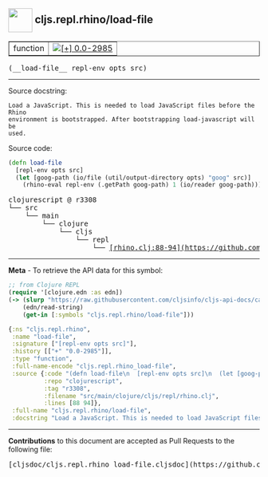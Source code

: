 ## <img width="48px" valign="middle" src="http://i.imgur.com/Hi20huC.png"> cljs.repl.rhino/load-file

 <table border="1">
<tr>

<td>function</td>
<td><a href="https://github.com/cljsinfo/cljs-api-docs/tree/0.0-2985"><img valign="middle" alt="[+] 0.0-2985" src="https://img.shields.io/badge/+-0.0--2985-lightgrey.svg"></a> </td>
</tr>
</table>

 <samp>
(__load-file__ repl-env opts src)<br>
</samp>

---




Source docstring:

```
Load a JavaScript. This is needed to load JavaScript files before the Rhino
environment is bootstrapped. After bootstrapping load-javascript will be
used.
```

Source code:

```clj
(defn load-file
  [repl-env opts src]
  (let [goog-path (io/file (util/output-directory opts) "goog" src)]
    (rhino-eval repl-env (.getPath goog-path) 1 (io/reader goog-path))))
```

 <pre>
clojurescript @ r3308
└── src
    └── main
        └── clojure
            └── cljs
                └── repl
                    └── <ins>[rhino.clj:88-94](https://github.com/clojure/clojurescript/blob/r3308/src/main/clojure/cljs/repl/rhino.clj#L88-L94)</ins>
</pre>


---

__Meta__ - To retrieve the API data for this symbol:

```clj
;; from Clojure REPL
(require '[clojure.edn :as edn])
(-> (slurp "https://raw.githubusercontent.com/cljsinfo/cljs-api-docs/catalog/cljs-api.edn")
    (edn/read-string)
    (get-in [:symbols "cljs.repl.rhino/load-file"]))
```

```clj
{:ns "cljs.repl.rhino",
 :name "load-file",
 :signature ["[repl-env opts src]"],
 :history [["+" "0.0-2985"]],
 :type "function",
 :full-name-encode "cljs.repl.rhino_load-file",
 :source {:code "(defn load-file\n  [repl-env opts src]\n  (let [goog-path (io/file (util/output-directory opts) \"goog\" src)]\n    (rhino-eval repl-env (.getPath goog-path) 1 (io/reader goog-path))))",
          :repo "clojurescript",
          :tag "r3308",
          :filename "src/main/clojure/cljs/repl/rhino.clj",
          :lines [88 94]},
 :full-name "cljs.repl.rhino/load-file",
 :docstring "Load a JavaScript. This is needed to load JavaScript files before the Rhino\nenvironment is bootstrapped. After bootstrapping load-javascript will be\nused."}

```

---

__Contributions__ to this document are accepted as Pull Requests to the following file:

 <pre>
[cljsdoc/cljs.repl.rhino_load-file.cljsdoc](https://github.com/cljsinfo/cljs-api-docs/blob/master/cljsdoc/cljs.repl.rhino_load-file.cljsdoc)
</pre>

